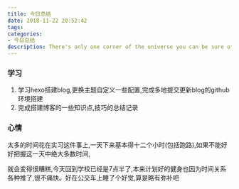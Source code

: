 ```yaml
---
title: 今日总结
date: 2018-11-22 20:52:42
tags:
categories:
- 今日总结
description: There's only one corner of the universe you can be sure of improving, and that's your own self.
---
```






### 学习

1. 学习hexo搭建blog,更换主题自定义一些配置,完成多地提交更新blog的github环境搭建
2. 完成搭建博客的一些知识点,技巧的总结记录



### 心情

太多的时间花在实习这件事上,一天下来基本得十二个小时(包括跑路),如果不能好好把握这一天中绝大多数时间,

就会变得很糟糕,今天回到学校已经是7点半了,本来计划好的健身也因为时间关系各种推了,很不痛快。好在公交车上睡了个好觉,算是略有弥补吧